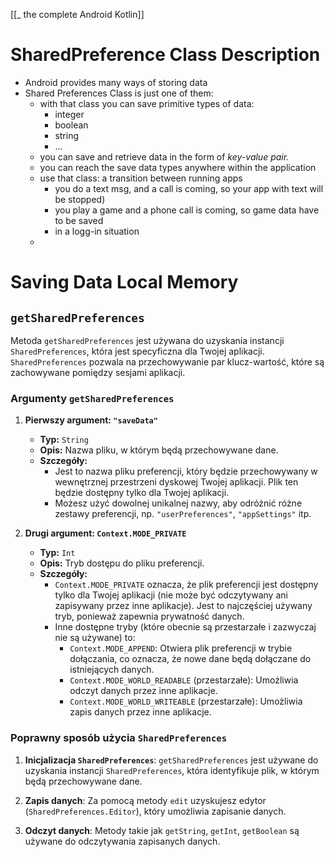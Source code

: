[[_ the complete Android Kotlin]]

# SharedPreference Class Description

- Android provides many ways of storing data
- Shared Preferences Class is just one of them:
	- with that class you can save primitive types of data:
		- integer
		- boolean
		- string
		- ...
	- you can save and retrieve data in the form of *key-value pair.*
	- you can reach the save data types anywhere within the application
	- use that class: a transition between running apps
		- you do a text msg, and a call is coming, so your app with text will be stopped)
		- you play a game and a phone call is coming, so game data have to be saved
		- in a logg-in situation
	- 


# Saving Data Local Memory

## `getSharedPreferences`

Metoda `getSharedPreferences` jest używana do uzyskania instancji `SharedPreferences`, która jest specyficzna dla Twojej aplikacji. `SharedPreferences` pozwala na przechowywanie par klucz-wartość, które są zachowywane pomiędzy sesjami aplikacji.

### Argumenty `getSharedPreferences`

1. **Pierwszy argument: `"saveData"`**
    
    - **Typ:** `String`
    - **Opis:** Nazwa pliku, w którym będą przechowywane dane.
    - **Szczegóły:**
        - Jest to nazwa pliku preferencji, który będzie przechowywany w wewnętrznej przestrzeni dyskowej Twojej aplikacji. Plik ten będzie dostępny tylko dla Twojej aplikacji.
        - Możesz użyć dowolnej unikalnej nazwy, aby odróżnić różne zestawy preferencji, np. `"userPreferences"`, `"appSettings"` itp.
2. **Drugi argument: `Context.MODE_PRIVATE`**
    
    - **Typ:** `Int`
    - **Opis:** Tryb dostępu do pliku preferencji.
    - **Szczegóły:**
        - `Context.MODE_PRIVATE` oznacza, że plik preferencji jest dostępny tylko dla Twojej aplikacji (nie może być odczytywany ani zapisywany przez inne aplikacje). Jest to najczęściej używany tryb, ponieważ zapewnia prywatność danych.
        - Inne dostępne tryby (które obecnie są przestarzałe i zazwyczaj nie są używane) to:
            - `Context.MODE_APPEND`: Otwiera plik preferencji w trybie dołączania, co oznacza, że nowe dane będą dołączane do istniejących danych.
            - `Context.MODE_WORLD_READABLE` (przestarzałe): Umożliwia odczyt danych przez inne aplikacje.
            - `Context.MODE_WORLD_WRITEABLE` (przestarzałe): Umożliwia zapis danych przez inne aplikacje.

### Poprawny sposób użycia `SharedPreferences`

1. **Inicjalizacja `SharedPreferences`**: `getSharedPreferences` jest używane do uzyskania instancji `SharedPreferences`, która identyfikuje plik, w którym będą przechowywane dane.
    
2. **Zapis danych**: Za pomocą metody `edit` uzyskujesz edytor (`SharedPreferences.Editor`), który umożliwia zapisanie danych.
    
3. **Odczyt danych**: Metody takie jak `getString`, `getInt`, `getBoolean` są używane do odczytywania zapisanych danych.









